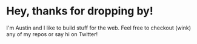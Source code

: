 # Hey, thanks for dropping by!

I'm Austin and I like to build stuff for the web. Feel free to checkout (wink) any of my repos or say hi on Twitter!
